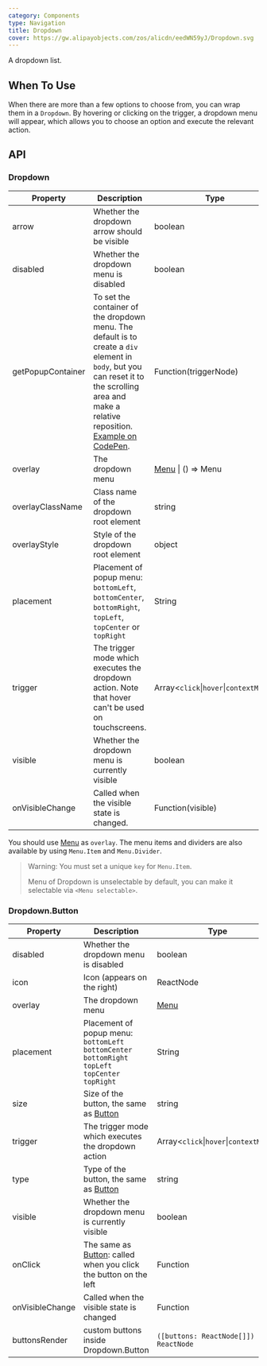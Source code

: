 ```yaml
---
category: Components
type: Navigation
title: Dropdown
cover: https://gw.alipayobjects.com/zos/alicdn/eedWN59yJ/Dropdown.svg
---
```


A dropdown list.

## When To Use

When there are more than a few options to choose from, you can wrap them in a `Dropdown`. By hovering or clicking on the trigger, a dropdown menu will appear, which allows you to choose an option and execute the relevant action.

## API

### Dropdown

| Property | Description | Type | Default | Version |
| --- | --- | --- | --- | --- |
| arrow | Whether the dropdown arrow should be visible | boolean | false |  |
| disabled | Whether the dropdown menu is disabled | boolean | - |  |
| getPopupContainer | To set the container of the dropdown menu. The default is to create a `div` element in `body`, but you can reset it to the scrolling area and make a relative reposition. [Example on CodePen](https://codepen.io/afc163/pen/zEjNOy?editors=0010). | Function(triggerNode) | `() => document.body` |  |
| overlay | The dropdown menu | [Menu](/components/menu) \| () => Menu | - |  |
| overlayClassName | Class name of the dropdown root element | string | - |  |
| overlayStyle | Style of the dropdown root element | object | - |  |
| placement | Placement of popup menu: `bottomLeft`, `bottomCenter`, `bottomRight`, `topLeft`, `topCenter` or `topRight` | String | `bottomLeft` |  |
| trigger | The trigger mode which executes the dropdown action. Note that hover can't be used on touchscreens. | Array&lt;`click`\|`hover`\|`contextMenu`> | `['hover']` |  |
| visible | Whether the dropdown menu is currently visible | boolean | - |  |
| onVisibleChange | Called when the visible state is changed. | Function(visible) | - |  |

You should use [Menu](/components/menu/) as `overlay`. The menu items and dividers are also available by using `Menu.Item` and `Menu.Divider`.

> Warning: You must set a unique `key` for `Menu.Item`.
>
> Menu of Dropdown is unselectable by default, you can make it selectable via `<Menu selectable>`.

### Dropdown.Button

| Property | Description | Type | Default | Version |
| --- | --- | --- | --- | --- |
| disabled | Whether the dropdown menu is disabled | boolean | - |  |
| icon | Icon (appears on the right) | ReactNode | - |  |
| overlay | The dropdown menu | [Menu](/components/menu) | - |  |
| placement | Placement of popup menu: `bottomLeft` `bottomCenter` `bottomRight` `topLeft` `topCenter` `topRight` | String | `bottomLeft` |  |
| size | Size of the button, the same as [Button](/components/button) | string | `default` |  |
| trigger | The trigger mode which executes the dropdown action | Array&lt;`click`\|`hover`\|`contextMenu`> | `['hover']` |  |
| type | Type of the button, the same as [Button](/components/button) | string | `default` |  |
| visible | Whether the dropdown menu is currently visible | boolean | - |  |
| onClick | The same as [Button](/components/button): called when you click the button on the left | Function | - |  |
| onVisibleChange | Called when the visible state is changed | Function | - |  |
| buttonsRender | custom buttons inside Dropdown.Button | `([buttons: ReactNode[]]) => ReactNode` | - |  |
